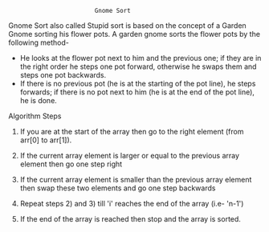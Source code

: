 							Gnome Sort
Gnome Sort also called Stupid sort is based on the concept of a Garden Gnome sorting his flower pots. A garden gnome sorts the flower pots by the following method-

- He looks at the flower pot next to him and the previous one; if they are in the right order he steps one pot forward, otherwise he swaps them and steps one pot backwards.
- If there is no previous pot (he is at the starting of the pot line), he steps forwards; if there is no pot next to him (he is at the end of the pot line), he is done.

Algorithm Steps

1) If you are at the start of the array then go to the right element (from arr[0] to arr[1]).

2) If the current array element is larger or equal to the previous array element then go one step right        
        
3) If the current array element is smaller than the previous array element then swap these two elements and go one step backwards

4) Repeat steps 2) and 3) till 'i' reaches the end of the array (i.e- 'n-1')

5) If the end of the array is reached then stop and the array is sorted.